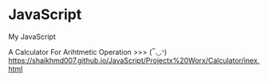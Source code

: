 # JavaScript
My JavaScript

A Calculator For Arihtmetic Operation >>> (‾◡◝)
https://shaikhmd007.github.io/JavaScript/Projectx%20Worx/Calculator/inex.html
